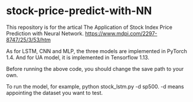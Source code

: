 # stock-price-predict-with-NN
This repository is for the artical The Application of Stock Index Price Prediction with Neural Network. https://www.mdpi.com/2297-8747/25/3/53/htm

As for LSTM, CNN and MLP, the three models are implemented in PyTorch 1.4.
And for UA model, it is implemented in Tensorflow 1.13.

Before running the above code, you should change the save path to your own.

To run the model, for example, python stock_lstm.py -d sp500.  -d means appointing the dataset you want to test.
